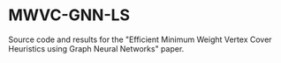 # MWVC-GNN-LS
Source code and results for the "Efficient Minimum Weight Vertex Cover Heuristics using Graph Neural Networks" paper.
